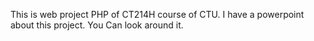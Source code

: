 This is web project PHP of CT214H course of CTU.
I have a powerpoint about this project. You Can look around it.
